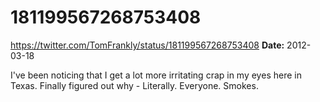 # 181199567268753408
https://twitter.com/TomFrankly/status/181199567268753408
**Date:** 2012-03-18

I've been noticing that I get a lot more irritating crap in my eyes here in Texas. Finally figured out why - Literally. Everyone. Smokes.
